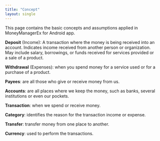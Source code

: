 ```yaml
---
title: "Concept"
layout: single
---
```


This page contains the basic concepts and assumptions applied in MoneyManagerEx for Android app.

**Deposit** (Income): A transaction where the money is being received into an account. Indicates income received from another person or organization. May include salary, borrowings, or funds received for services provided or a sale of a product.

**Withdrawal** (Expenses): when you spend money for a service used or for a purchase of a product.

**Payees**: are all those who give or receive money from us.

**Accounts**: are all places where we keep the money, such as banks, several institutions or even our pockets.

**Transaction**: when we spend or receive money.

**Category**: identifies the reason for the transaction income or expense.

**Transfer**: transfer money from one place to another.

**Currency**: used to perform the transactions.
